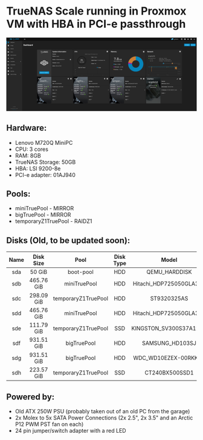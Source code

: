 # TrueNAS Scale running in Proxmox VM with HBA in PCI-e passthrough

![TrueNAS Scale WebUI](../images/Web&#32;Interfaces/TrueNAS&#32;Scale.png)

## Hardware:
- Lenovo M720Q MiniPC
- CPU: 3 cores
- RAM: 8GB
- TrueNAS Storage: 50GB
- HBA: LSI 9200-8e
- PCI-e adapter: 01AJ940

## Pools:
- miniTruePool - MIRROR
- bigTruePool - MIRROR
- temporaryZ1TruePool - RAIDZ1

## Disks (Old, to be updated soon):
|  Name |   Disk Size  |          Pool         | Disk Type |           Model           |
|:-----:|:------------:|:---------------------:|:---------:|:-------------------------:|
|  sda  |  50 GiB      |  boot-pool            |    HDD    |  QEMU_HARDDISK            |
|  sdb  |  465.76 GiB  |  miniTruePool         |    HDD    |  Hitachi_HDP725050GLA360  |
|  sdc  |  298.09 GiB  |  temporaryZ1TruePool  |    HDD    |  ST9320325AS              |
|  sdd  |  465.76 GiB  |  miniTruePool         |    HDD    |  Hitachi_HDP725050GLA360  |
|  sde  |  111.79 GiB  |  temporaryZ1TruePool  |    SSD    |  KINGSTON_SV300S37A120G   |
|  sdf  |  931.51 GiB  |  bigTruePool          |    HDD    |  SAMSUNG_HD103SJ          |
|  sdg  |  931.51 GiB  |  bigTruePool          |    HDD    |  WDC_WD10EZEX-00RKKA0     |
|  sdh  |  223.57 GiB  |  temporaryZ1TruePool  |    SSD    |  CT240BX500SSD1           |

## Powered by:

- Old ATX 250W PSU (probably taken out of an old PC from the garage)
- 2x Molex to 5x SATA Power Connections (2x 2.5", 2x 3.5" and an Arctic P12 PWM PST fan on each)
- 24 pin jumper/switch adapter with a red LED
